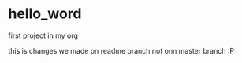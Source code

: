 # hello_word
first project in my org

this is changes we made on readme branch not onn master branch
:P

